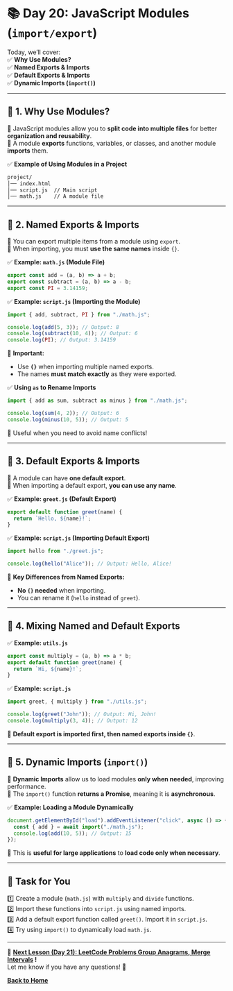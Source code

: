 # **📚 Day 20: JavaScript Modules (`import/export`)**  

Today, we’ll cover:  
✅ **Why Use Modules?**  
✅ **Named Exports & Imports**  
✅ **Default Exports & Imports**  
✅ **Dynamic Imports (`import()`)**  

---

## **🔹 1. Why Use Modules?**  
📌 JavaScript modules allow you to **split code into multiple files** for better **organization and reusability**.  
📌 A module **exports** functions, variables, or classes, and another module **imports** them.  

✅ **Example of Using Modules in a Project**  
```txt
project/
│── index.html
│── script.js  // Main script
│── math.js    // A module file
```

---

## **🔹 2. Named Exports & Imports**  
📌 You can export multiple items from a module using `export`.  
📌 When importing, you must **use the same names** inside `{}`.  

✅ **Example: `math.js` (Module File)**
```js
export const add = (a, b) => a + b;
export const subtract = (a, b) => a - b;
export const PI = 3.14159;
```

✅ **Example: `script.js` (Importing the Module)**
```js
import { add, subtract, PI } from "./math.js";

console.log(add(5, 3)); // Output: 8
console.log(subtract(10, 4)); // Output: 6
console.log(PI); // Output: 3.14159
```
🚀 **Important:**  
- Use **`{}`** when importing multiple named exports.  
- The names **must match exactly** as they were exported.  

✅ **Using `as` to Rename Imports**  
```js
import { add as sum, subtract as minus } from "./math.js";

console.log(sum(4, 2)); // Output: 6
console.log(minus(10, 5)); // Output: 5
```
🔹 Useful when you need to avoid name conflicts!  

---

## **🔹 3. Default Exports & Imports**  
📌 A module can have **one default export**.  
📌 When importing a default export, **you can use any name**.  

✅ **Example: `greet.js` (Default Export)**
```js
export default function greet(name) {
  return `Hello, ${name}!`;
}
```

✅ **Example: `script.js` (Importing Default Export)**
```js
import hello from "./greet.js";

console.log(hello("Alice")); // Output: Hello, Alice!
```
🚀 **Key Differences from Named Exports:**  
- **No `{}` needed** when importing.  
- You can rename it (`hello` instead of `greet`).  

---

## **🔹 4. Mixing Named and Default Exports**  
✅ **Example: `utils.js`**
```js
export const multiply = (a, b) => a * b;
export default function greet(name) {
  return `Hi, ${name}!`;
}
```
✅ **Example: `script.js`**
```js
import greet, { multiply } from "./utils.js";

console.log(greet("John")); // Output: Hi, John!
console.log(multiply(3, 4)); // Output: 12
```
🔹 **Default export is imported first, then named exports inside `{}`**.  

---

## **🔹 5. Dynamic Imports (`import()`)**  
📌 **Dynamic Imports** allow us to load modules **only when needed**, improving performance.  
📌 The `import()` function **returns a Promise**, meaning it is **asynchronous**.  

✅ **Example: Loading a Module Dynamically**  
```js
document.getElementById("load").addEventListener("click", async () => {
  const { add } = await import("./math.js");
  console.log(add(10, 5)); // Output: 15
});
```
🔹 This is **useful for large applications** to **load code only when necessary**.  

---

## **📝 Task for You**  
1️⃣ Create a module (`math.js`) with `multiply` and `divide` functions.  
2️⃣ Import these functions into `script.js` using named imports.  
3️⃣ Add a default export function called `greet()`. Import it in `script.js`.  
4️⃣ Try using `import()` to dynamically load `math.js`.  

---

🎯 **[Next Lesson (Day 21): LeetCode Problems Group Anagrams, Merge Intervals](../day_21/README.md) !**  
Let me know if you have any questions! 🚀

[**Back to Home**](../../../)